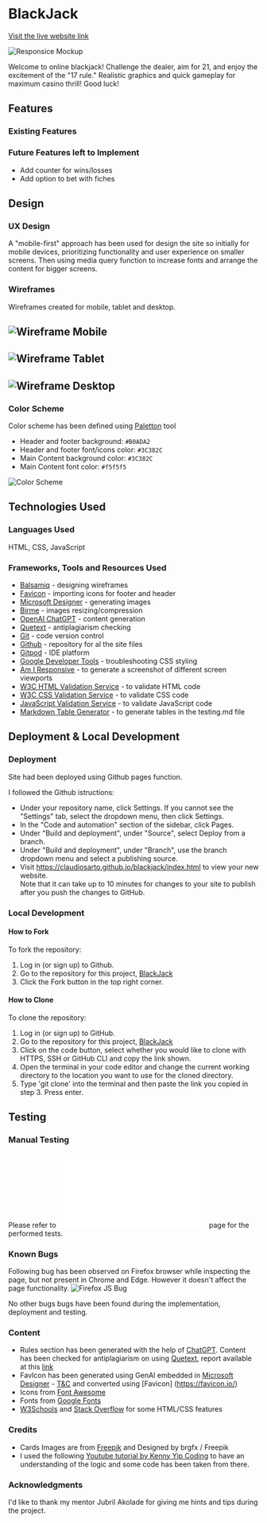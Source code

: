 # BlackJack

[Visit the live website link](https://claudiosarto.github.io/blackjack/index.html)

![Responsice Mockup](docs/blackjack-responsive-mockup.png) 


Welcome to online blackjack! Challenge the dealer, aim for 21, and enjoy the excitement of the "17 rule." Realistic graphics and quick gameplay for maximum casino thrill! Good luck!

## Features

### Existing Features

### Future Features left to Implement
- Add counter for wins/losses
- Add option to bet with fiches

## Design  

### UX Design  
A "mobile-first" approach has been used for design the site so initially for mobile devices, prioritizing functionality and user experience on smaller screens. Then using media query function to increase fonts and arrange the content for bigger screens. 

### Wireframes
Wireframes created for mobile, tablet and desktop.

![Wireframe Mobile](docs/blackjack-wireframe-mobile.png) 
-
![Wireframe Tablet](docs/blackjack-wireframe-tablet.png)
-
![Wireframe Desktop](docs/blackjack-wireframe-desktop.png)
-

### Color Scheme

Color scheme has been defined using [Paletton](https://paletton.com/) tool

- Header and footer background: `#B0ADA2`
- Header and footer font/icons color: `#3C382C`
- Main Content background color: `#3C382C` 
- Main Content font color: `#f5f5f5` 

![Color Scheme](docs/blackjack-color-scheme.png)

## Technologies Used

### Languages Used
HTML, CSS, JavaScript

### Frameworks, Tools and Resources Used
- [Balsamiq](https://balsamiq.com/) - designing wireframes
- [Favicon](https://favicon.io/) - importing icons for footer and header
- [Microsoft Designer](https://designer.microsoft.com/) - generating images
- [Birme](https://www.birme.net/) - images resizing/compression
- [OpenAI ChatGPT](https://chat.openai.com/) - content generation
- [Quetext](https://www.quetext.com/) - antiplagiarism checking
- [Git](https://git-scm.com/) - code version control
- [Github](https://github.com/) - repository for al the site files
- [Gitpod](https://gitpod.io/) - IDE platform
- [Google Developer Tools](https://developer.chrome.com/docs/) - troubleshooting CSS styling
- [Am I Responsive](https://ui.dev/amiresponsive) - to generate a screenshot of different screen viewports 
- [W3C HTML Validation Service](https://validator.w3.org/) - to validate HTML code
- [W3C CSS Validation Service](https://jigsaw.w3.org/css-validator/) - to validate CSS code
- [JavaScript Validation Service](https://jshint.com/) - to validate JavaScript code
- [Markdown Table Generator](https://www.tablesgenerator.com/markdown_tables) - to generate tables in the testing.md file

## Deployment & Local Development

### Deployment
Site had been deployed using Github pages function.

I followed the Github istructions:
- Under your repository name, click Settings. If you cannot see the "Settings" tab, select the dropdown menu, then click Settings.
- In the "Code and automation" section of the sidebar, click Pages.
- Under "Build and deployment", under "Source", select Deploy from a branch.
- Under "Build and deployment", under "Branch", use the branch dropdown menu and select a publishing source.
-  Visit https://claudiosarto.github.io/blackjack/index.html to view your new website.  
Note that it can take up to 10 minutes for changes to your site to publish after you push the changes to GitHub.

### Local Development

#### How to Fork

To fork the repository:

1. Log in (or sign up) to Github.
2. Go to the repository for this project, [BlackJack](https://github.com/claudiosarto/blackjack)
3. Click the Fork button in the top right corner.

#### How to Clone

To clone the repository:

1. Log in (or sign up) to GitHub.
2. Go to the repository for this project, [BlackJack](https://github.com/claudiosarto/blackjack)
3. Click on the code button, select whether you would like to clone with HTTPS, SSH or GitHub CLI and copy the link shown.
4. Open the terminal in your code editor and change the current working directory to the location you want to use for the cloned directory.
5. Type 'git clone' into the terminal and then paste the link you copied in step 3. Press enter.

## Testing  

### Manual Testing 
Please refer to ![BlackJack Testing](/TESTING.md) page for the performed tests.

### Known Bugs
Following bug has been observed on Firefox browser while inspecting the page, but not present in Chrome and Edge.
However it doesn't affect the page functionality.
![Firefox JS Bug](docs/blackjack-js-firefox-bug.png)

No other bugs bugs have been found during the implementation, deployment and testing.

### Content  

- Rules section has been generated with the help of [ChatGPT](https://chat.openai.com/). Content has been checked for antiplagiarism on using [Quetext](https://www.quetext.com/), report available at this [link](https://www.quetext.com/results/89e36fa13822ef58ab17) 
- FavIcon has been generated using GenAI embedded in [Microsoft Designer](https://designer.microsoft.com/) - [T&C](https://designer.microsoft.com/termsOfUse.pdf) and converted using [Favicon] (https://favicon.io/)
- Icons from [Font Awesome](https://fontawesome.com/)
- Fonts from [Google Fonts](https://fonts.google.com/)
- [W3Schools](https://www.w3schools.com/) and [Stack Overflow](https://stackoverflow.com/) for some HTML/CSS features

### Credits

- Cards Images are from [Freepik](http://www.freepik.com) and Designed by brgfx / Freepik
- I used the following [Youtube tutorial by Kenny Yip Coding](https://www.youtube.com/watch?v=bMYCWccL-3U) to have an understanding of the logic and some code has been taken from there.

### Acknowledgments

I'd like to thank my mentor Jubril Akolade for giving me hints and tips during the project.